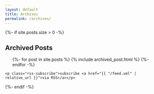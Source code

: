 ```yaml
---
layout: default
title: Archives
permalink: /archives/
---
```


<div class="archives">
  {%- if site.posts.size > 0 -%}
    <h2 class="post-list-heading">Archived Posts</h2>
    <ul class="post-list">
      {%- for post in site.posts %}
        {% include archived_post.html %}
      {%- endfor -%}
    </ul>

    <p class="rss-subscribe">subscribe <a href="{{ "/feed.xml" | relative_url }}">via RSS</a></p>
  {%- endif -%}
</div>
